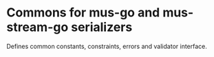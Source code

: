 # Commons for mus-go and mus-stream-go serializers

Defines common constants, constraints, errors and validator interface.